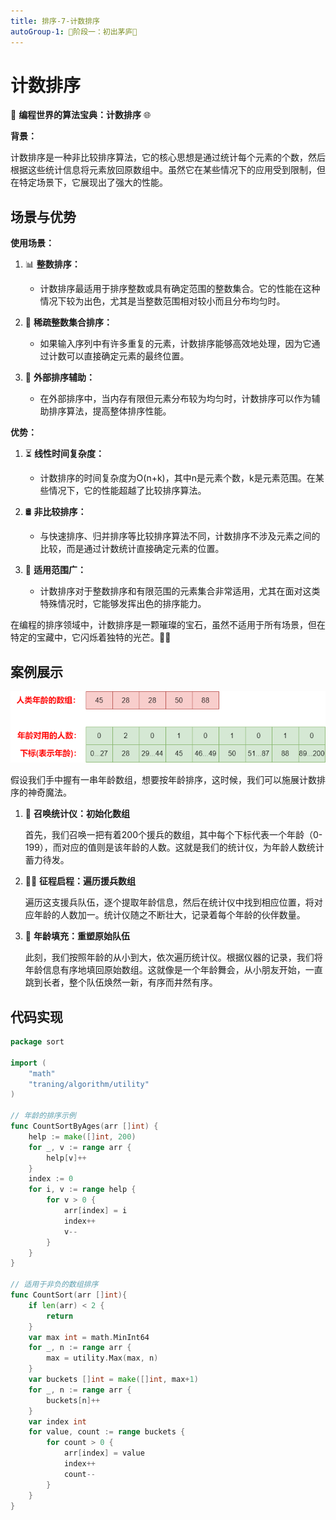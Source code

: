 ```yaml
---
title: 排序-7-计数排序
autoGroup-1: 🌱阶段一：初出茅庐🌱
---
```


# 计数排序

🔢 **编程世界的算法宝典：计数排序** 🌐

**背景：**

计数排序是一种非比较排序算法，它的核心思想是通过统计每个元素的个数，然后根据这些统计信息将元素放回原数组中。虽然它在某些情况下的应用受到限制，但在特定场景下，它展现出了强大的性能。

## 场景与优势

**使用场景：**

1. 📊 **整数排序：**
   - 计数排序最适用于排序整数或具有确定范围的整数集合。它的性能在这种情况下较为出色，尤其是当整数范围相对较小而且分布均匀时。

2. 🎲 **稀疏整数集合排序：**
   - 如果输入序列中有许多重复的元素，计数排序能够高效地处理，因为它通过计数可以直接确定元素的最终位置。

3. 📁 **外部排序辅助：**
   - 在外部排序中，当内存有限但元素分布较为均匀时，计数排序可以作为辅助排序算法，提高整体排序性能。

**优势：**

1. ⏳ **线性时间复杂度：**
   - 计数排序的时间复杂度为O(n+k)，其中n是元素个数，k是元素范围。在某些情况下，它的性能超越了比较排序算法。

2. 🛢️ **非比较排序：**
   - 与快速排序、归并排序等比较排序算法不同，计数排序不涉及元素之间的比较，而是通过计数统计直接确定元素的位置。

3. 🧩 **适用范围广：**
   - 计数排序对于整数排序和有限范围的元素集合非常适用，尤其在面对这类特殊情况时，它能够发挥出色的排序能力。

在编程的排序领域中，计数排序是一颗璀璨的宝石，虽然不适用于所有场景，但在特定的宝藏中，它闪烁着独特的光芒。🌟✨

## 案例展示

![](/g1_sort_7_count_sort.assets/count_sort_1.drawio.png)

假设我们手中握有一串年龄数组，想要按年龄排序，这时候，我们可以施展计数排序的神奇魔法。

1. 🧙 **召唤统计仪：初始化数组**

   首先，我们召唤一把有着200个援兵的数组，其中每个下标代表一个年龄（0-199），而对应的值则是该年龄的人数。这就是我们的统计仪，为年龄人数统计蓄力待发。

2. 🚶‍♂️ **征程启程：遍历援兵数组**

   遍历这支援兵队伍，逐个提取年龄信息，然后在统计仪中找到相应位置，将对应年龄的人数加一。统计仪随之不断壮大，记录着每个年龄的伙伴数量。

3. 🏹 **年龄填充：重塑原始队伍**

   此刻，我们按照年龄的从小到大，依次遍历统计仪。根据仪器的记录，我们将年龄信息有序地填回原始数组。这就像是一个年龄舞会，从小朋友开始，一直跳到长者，整个队伍焕然一新，有序而井然有序。

## 代码实现

```go
package sort

import (
	"math"
	"traning/algorithm/utility"
)

// 年龄的排序示例
func CountSortByAges(arr []int) {
	help := make([]int, 200)
	for _, v := range arr {
		help[v]++
	}
	index := 0
	for i, v := range help {
		for v > 0 {
			arr[index] = i
			index++
			v--
		}
	}
}

// 适用于非负的数组排序
func CountSort(arr []int){
	if len(arr) < 2 {
		return
	}
	var max int = math.MinInt64
	for _, n := range arr {
		max = utility.Max(max, n)
	}
	var buckets []int = make([]int, max+1)
	for _, n := range arr {
		buckets[n]++
	}
	var index int
	for value, count := range buckets {
		for count > 0 {
			arr[index] = value
			index++
			count--
		}
	}
}
```

